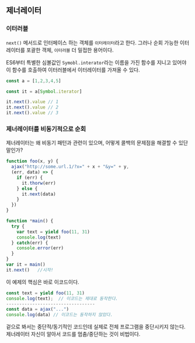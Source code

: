 ## 제너레이터

### 이터러블

`next()` 메서드로 인터페이스 하는 객체를 `이터레이터`라고 한다. 그러나 순회 가능한 이터레이터를 포괄한 객체, `이터러블` 더 밀접한 용어이다.

ES6부터 특별한 심볼값인 `Symobl.interator`라는 이름을 가진 함수를 지니고 있어야 이 함수를 호출하여 이터러블에서 이터레이터를 가져올 수 있다.

```js
const a = [1,2,3,4,5]

const it = a[Symbol.iterator]

it.next().value // 1
it.next().value // 2
it.next().value // 3
```

### 제너레이터를 비동기적으로 순회

제너레이터는 왜 비동기 패턴과 관련이 있으며, 어떻게 콜백의 문제점을 해결할 수 있단 말인가?

```js
function foo(x, y) {
  ajax("http://some.url.1/?x=" + x + "&y=" + y,
  (err, data) => {
  	if (err) {
      it.thorw(err)
    } else {
      it.next(data)
    }
  })
}

function *main() {
  try {
    var text = yield foo(11, 31)
    console.log(text)
  } catch(err) {
    console.error(err)
  }
}
var it = main()
it.next()   //시작!
```

이 예제의 핵심은 바로 이코드이다.

```js
const text = yield foo(11, 31)
console.log(text);  // 이코드는 제대로 동작한다.
----------------------------------
const data = ajax("...")
console.log(data) // 이코드는 동작하지 않았다.
```

겉으로 봐서는 중단적/동기적인 코드인데 실제로 전체 프로그램을 중단시키지 않는다. 제너레이터 자신이 알아서 코드를 멈춤/중단하는 것이 비법이다.